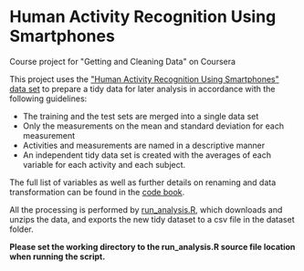 # Human Activity Recognition Using Smartphones
Course project for "Getting and Cleaning Data" on Coursera 

This project uses the ["Human Activity Recognition Using Smartphones" data set](http://archive.ics.uci.edu/ml/datasets/Human+Activity+Recognition+Using+Smartphones) to prepare a tidy data for later analysis in accordance with the following guidelines:

 - The training and the test sets are merged into a single data set
 - Only the measurements on the mean and standard deviation for each measurement
 - Activities and measurements are named in a descriptive manner
 - An independent tidy data set is created with the averages of each variable for each activity and each subject.
 
 The full list of variables as well as further details on renaming and data transformation can be found in the [code book](CodeBook.md).
 
 All the processing is performed by [run_analysis.R](run_analysis.R), which downloads and unzips the data, and exports the new tidy dataset to a csv file in the dataset folder.
 
 **Please set the working directory to the run_analysis.R source file location when running the script.**
